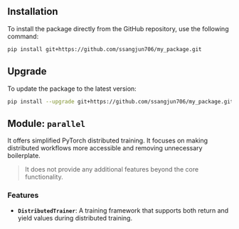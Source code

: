 ## Installation
To install the package directly from the GitHub repository, use the following command:

```bash
pip install git+https://github.com/ssangjun706/my_package.git
```

## Upgrade
To update the package to the latest version:

```bash
pip install --upgrade git+https://github.com/ssangjun706/my_package.git
```

## Module: `parallel`
It offers simplified PyTorch distributed training. It focuses on making distributed workflows more accessible and removing unnecessary boilerplate.
> It does not provide any additional features beyond the core functionality.

### Features
- **`DistributedTrainer`**: A training framework that supports both return and yield values during distributed training.

